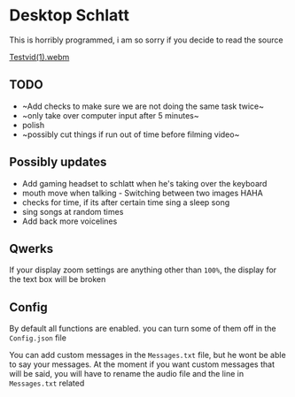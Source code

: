 # Desktop Schlatt

This is horribly programmed, i am so sorry if you decide to read the source

[Testvid(1).webm](https://github.com/user-attachments/assets/e30c87a9-1c75-42bc-8b3d-1b4a2041c83d)


## TODO
* ~Add checks to make sure we are not doing the same task twice~
* ~only take over computer input after 5 minutes~
* polish
* ~possibly cut things if run out of time before filming video~



## Possibly updates
* Add gaming headset to schlatt when he's taking over the keyboard
* mouth move when talking - Switching between two images HAHA
* checks for time, if its after certain time sing a sleep song
* sing songs at random times
* Add back more voicelines

 
## Qwerks
If your display zoom settings are anything other than ```100%```, the display for the text box will be broken


## Config
By default all functions are enabled. you can turn some of them off in the ```Config.json``` file

You can add custom messages in the ```Messages.txt``` file, but he wont be able to say your messages.
At the moment if you want custom messages that will be said, you will have to rename the audio file and the line in ```Messages.txt``` related
